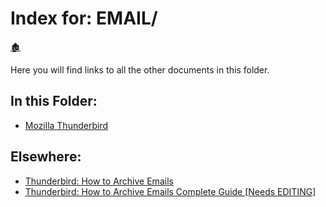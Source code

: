 # Index for: EMAIL/

[🏚️](../README.md)

Here you will find links to all the other documents in this folder.

## In this Folder:

- [Mozilla Thunderbird](/email/thunderbird.md)
## Elsewhere:

- [Thunderbird: How to Archive Emails](/how-to/tbird-archive-emails.md)
- [Thunderbird: How to Archive Emails Complete Guide [Needs EDITING]](/how-to/tbird-archive-emails-v2.md)